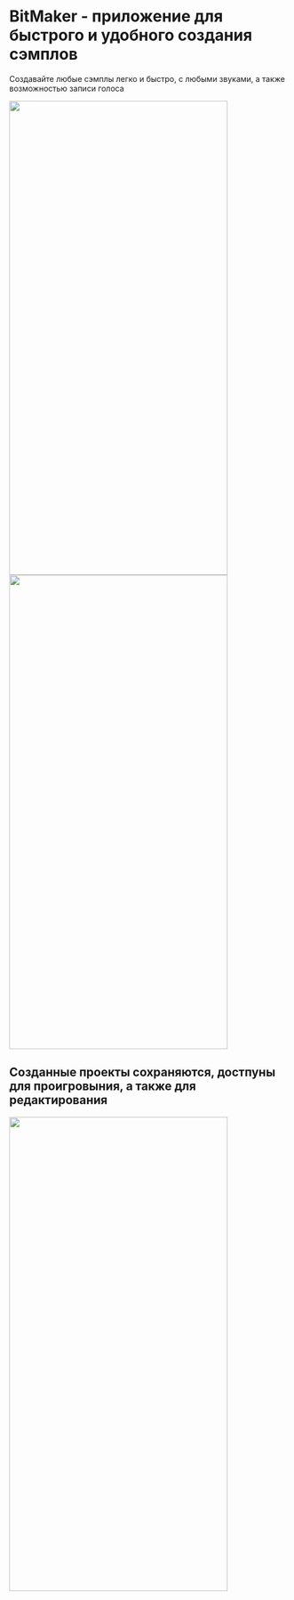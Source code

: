 # BitMaker - приложение для быстрого и удобного создания сэмплов

Создавайте любые сэмплы легко и быстро, с любыми звуками, а также возможностью записи голоса

<img src="https://github.com/BitMaker-Sirius/bitMaker-sirius-ios/assets/35571845/d0089727-f7c3-416b-bf8d-571e4d350efd" width="393" height="852"> <img src="https://github.com/BitMaker-Sirius/bitMaker-sirius-ios/assets/35571845/acde1dd0-ab63-4efe-9f17-ce3b443eb2fa" width="393" height="852">

## Созданные проекты сохраняются, достпуны для проигровыния, а также для редактирования

<img src="https://github.com/BitMaker-Sirius/bitMaker-sirius-ios/assets/35571845/d20fc618-86c2-46a5-9950-81106b56647d" width="393" height="852">
